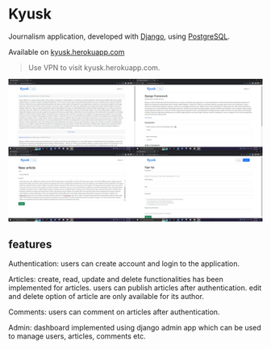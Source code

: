 # Kyusk

Journalism application, developed with [Django](https://github.com/django/django), using [PostgreSQL](https://www.postgresql.org/).

Available on [kyusk.herokuapp.com](https://kyusk.herokuapp.com/)

> Use VPN to visit kyusk.herokuapp.com.

![screenshot](screenshot.jpg)


## features

Authentication: users can create account and login to the application.

Articles: create, read, update and delete functionalities has been implemented for articles. users can publish articles after authentication. edit and delete option of article are only available for its author.

Comments: users can comment on articles after authentication.

Admin: dashboard implemented using django admin app which can be used to manage users, articles, comments etc.
